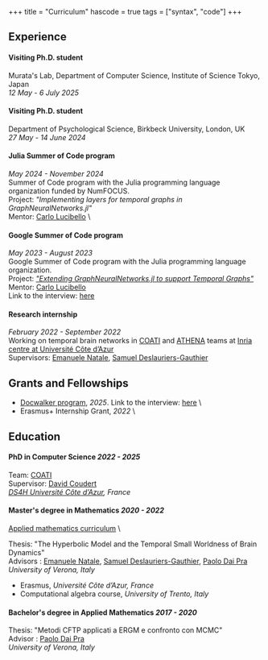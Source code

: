 +++
title = "Curriculum"
hascode = true
tags = ["syntax", "code"]
+++

## Experience

#### Visiting Ph.D. student
Murata's Lab, Department of Computer Science, Institute of Science Tokyo, Japan \
*12 May - 6 July 2025*

#### Visiting Ph.D. student
Department of Psychological Science, Birkbeck University, London, UK \
*27 May - 14 June 2024*


#### Julia Summer of Code program
*May 2024 - November 2024*  \
Summer of Code program with the Julia programming language organization funded by NumFOCUS. \
Project: *"Implementing layers for temporal graphs in GraphNeuralNetworks.jl"* \
Mentor: [Carlo Lucibello](https://carlolucibello.github.io/) \


#### Google Summer of Code program  
*May 2023 - August 2023*  \
Google Summer of Code program with the Julia programming language organization. \
Project: [*"Extending GraphNeuralNetworks.jl to support Temporal Graphs"*](https://summerofcode.withgoogle.com/archive/2023/projects/vbQaqNYW) \
Mentor: [Carlo Lucibello](https://carlolucibello.github.io/) \
Link to the interview: [here](https://ds4h.univ-cotedazur.eu/studying-at-ds4h-graduate-school/students-story-aurora-rossi-phd-candidate)


#### Research internship  
*February 2022 - September 2022* \
Working on temporal brain networks  in [COATI](https://team.inria.fr/coati/) and [ATHENA](https://team.inria.fr/athena/) teams at [Inria centre at Université Côte d’Azur](https://www.inria.fr/en/inria-centre-universite-cote-azur) \
Supervisors:  [Emanuele Natale](https://natema.github.io/ema-webpage/), [Samuel Deslauriers-Gauthier](https://scholar.google.com/citations?user=p3fbfPwAAAAJ&hl=en)

## Grants and Fellowships
- [Docwalker program](https://ds4h.univ-cotedazur.eu/education/phd/phd-fundings/docwalker-program), *2025*.   Link to the interview: [here](https://ds4h.univ-cotedazur.eu/studying-at-ds4h-graduate-school/docwalker-2025-students-story-aurora-rossi-inria) \
- Erasmus+ Internship Grant, *2022* \


## Education
#### **PhD in Computer Science** *2022 - 2025*
Team: [COATI](https://team.inria.fr/coati/)  \
Supervisor: [David Coudert](http://www-sop.inria.fr/members/David.Coudert/index.shtml)  \
*[DS4H Université Côte d’Azur](https://ds4h.univ-cotedazur.eu/), France*
  


#### **Master's degree in Mathematics**  *2020 - 2022*   
[Applied mathematics curriculum](https://www.corsi.univr.it/?ent=cs&id=389)  \

Thesis: "The Hyperbolic Model and the Temporal Small Worldness of Brain Dynamics"  \
Advisors : [Emanuele Natale](https://natema.github.io/ema-webpage/), [Samuel Deslauriers-Gauthier](https://scholar.google.com/citations?user=p3fbfPwAAAAJ&hl=en), [Paolo Dai Pra](https://www.di.univr.it/?ent=persona&id=11481)  \
*University of Verona, Italy*  

-  Erasmus, *Université Côte d’Azur, France*
-  Computational algebra course, *University of Trento, Italy* 


#### **Bachelor's degree in Applied Mathematics**  *2017 - 2020*   
Thesis: "Metodi CFTP applicati a ERGM e confronto con MCMC"  \
Advisor : [Paolo Dai Pra](https://www.di.univr.it/?ent=persona&id=11481)  \
*University of Verona, Italy* 
